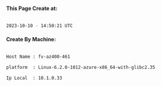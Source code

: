 
   
#### This Page Create at:

```bash

2023-10-10 - 14:50:21 UTC

```

#### Create By Machine:

```bash

Host Name : fv-az400-461

platform  : Linux-6.2.0-1012-azure-x86_64-with-glibc2.35

Ip Local  : 10.1.0.33

```

